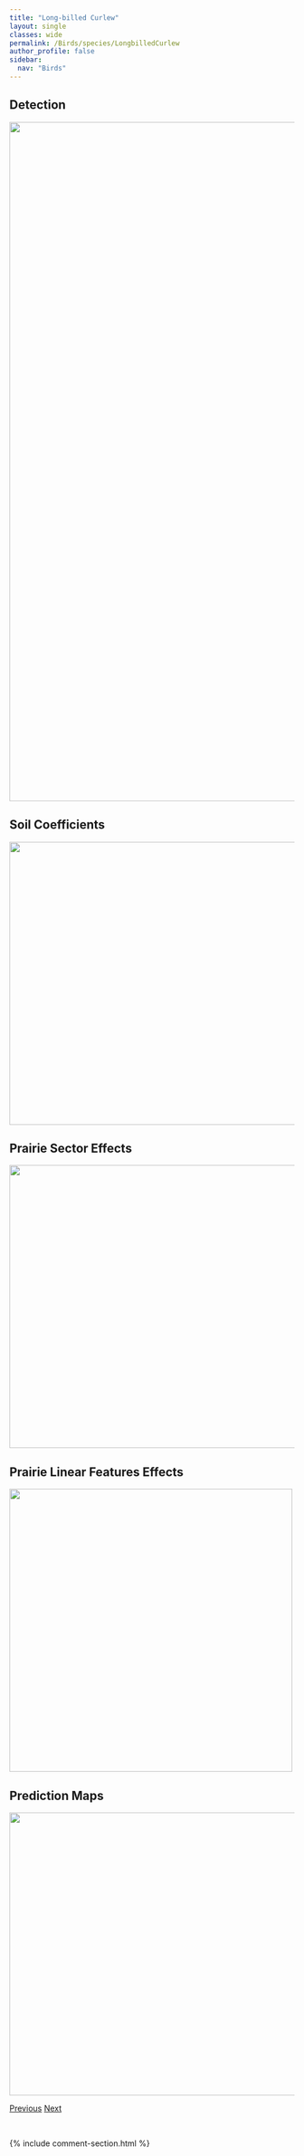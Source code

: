 ```yaml
---
title: "Long-billed Curlew"
layout: single
classes: wide
permalink: /Birds/species/LongbilledCurlew
author_profile: false
sidebar:
  nav: "Birds"
---
```


<h2>Detection</h2>

<a href="https://drive.google.com/uc?export=view&id=1QgVDvmx8hDIitvHpCbnbAJugxjGU2ruB">
<img src="https://drive.google.com/uc?export=view&id=1QgVDvmx8hDIitvHpCbnbAJugxjGU2ruB" height = "1200" width = "800">
</a>


<h2>Soil Coefficients</h2>

<a href="https://drive.google.com/uc?export=view&id=1SWiyeiBdvV7IBzOF5rO7S3HAjpjNEwM8">
<img src="https://drive.google.com/uc?export=view&id=1SWiyeiBdvV7IBzOF5rO7S3HAjpjNEwM8" height = "500" width = "1000">
</a>


<h2>Prairie Sector Effects</h2>

<a href="https://drive.google.com/uc?export=view&id=1AZA0MVuQ-eJ1Hl_RQxs47yvRDSKIL9Hb">
<img src="https://drive.google.com/uc?export=view&id=1AZA0MVuQ-eJ1Hl_RQxs47yvRDSKIL9Hb" height = "500" width = "1000">
</a>


<h2>Prairie Linear Features Effects</h2>

<a href="https://drive.google.com/uc?export=view&id=1x7-xBwYkDc4gaN9OBMjn1ukbFMJORQgD">
<img src="https://drive.google.com/uc?export=view&id=1x7-xBwYkDc4gaN9OBMjn1ukbFMJORQgD" height = "500" width = "500">
</a>


<h2>Prediction Maps</h2>

<a href="https://drive.google.com/uc?export=view&id=1cADlsZBe9OEKFet5iIhe5XkV--ccVLyT">
<img src="https://drive.google.com/uc?export=view&id=1cADlsZBe9OEKFet5iIhe5XkV--ccVLyT" height = "500" width = "1000">
</a>


<a href="/DevelopmentWebsite/Birds/species/LazuliBunting" class="pagination--pager" title="Passerina amoena">Previous</a> <a href="/DevelopmentWebsite/Birds/species/LeContesSparrow" class="pagination--pager" title="Ammodramus leconteii">Next</a>

<p>&nbsp;</p>

{% include comment-section.html %}
